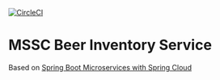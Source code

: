[![CircleCI](https://circleci.com/gh/griezma/mssc-beer-inventory-service.svg?style=svg)](https://circleci.com/gh/griezma/mssc-beer-inventory-service)
# MSSC Beer Inventory Service

Based on [Spring Boot Microservices with Spring Cloud](https://www.udemy.com/spring-boot-microservices-with-spring-cloud-beginner-to-guru/?couponCode=GIT_HUB2)
